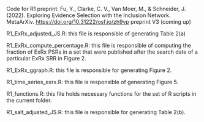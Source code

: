Code for R1 preprint: Fu, Y., Clarke, C. V., Van Moer, M., & Schneider, J. (2022). Exploring Evidence Selection with the Inclusion Network. MetaArXiv. https://doi.org/10.31222/osf.io/zh9vp preprint V3 (coming up)

R1_ExRx_adjusted_JS.R: this file is responsible of generating Table 2(a)

R1_ExRx_compute_percentage.R: this file is responsible of computing the fraction of ExRx PSRs in a set that were published after the search date of a particular ExRx SRR in Figure 2.

R1_ExRx_ggraph.R: this file is responsible for generating Figure 2.

R1_time_series_exrx.R: this file is responsible of generating Figure 5. 

R1_functions.R: this file holds necessary functions for the set of R scripts in the current folder.

R1_salt_adjusted_JS.R: this file is responsible for generating Table 2(b).




